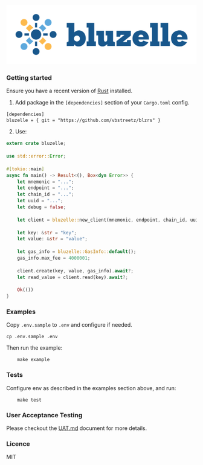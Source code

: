 ![](https://raw.githubusercontent.com/bluzelle/api/master/source/images/Bluzelle%20-%20Logo%20-%20Big%20-%20Colour.png)

### Getting started

Ensure you have a recent version of [Rust](https://www.rust-lang.org/) installed.

1. Add package in the `[dependencies]` section of your `Cargo.toml` config.

```
[dependencies]
bluzelle = { git = "https://github.com/vbstreetz/blzrs" }
```

2. Use:

```rust
extern crate bluzelle;

use std::error::Error;

#[tokio::main]
async fn main() -> Result<(), Box<dyn Error>> {
    let mnemonic = "...";
    let endpoint = "...";
    let chain_id = "...";
    let uuid = "...";
    let debug = false;

    let client = bluzelle::new_client(mnemonic, endpoint, chain_id, uuid, debug).await?;

    let key: &str = "key";
    let value: &str = "value";

    let gas_info = bluzelle::GasInfo::default();
    gas_info.max_fee = 4000001;

    client.create(key, value, gas_info).await?;
    let read_value = client.read(key).await?;

    Ok(())
}
```

### Examples

Copy `.env.sample` to `.env` and configure if needed.

```
cp .env.sample .env
```

Then run the example:

```
    make example
```

### Tests

Configure env as described in the examples section above, and run:

```
    make test
```

### User Acceptance Testing

Please checkout the [UAT.md](https://github.com/vbstreetz/blzrs/blob/master/Readme.md) document for more details.

### Licence

MIT
